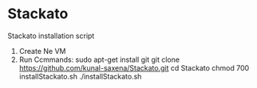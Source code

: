 # Stackato
Stackato installation script

1. Create Ne VM
2. Run Ccmmands: 
    sudo apt-get install git
    git clone https://github.com/kunal-saxena/Stackato.git
    cd Stackato
    chmod 700 installStackato.sh
    ./installStackato.sh



